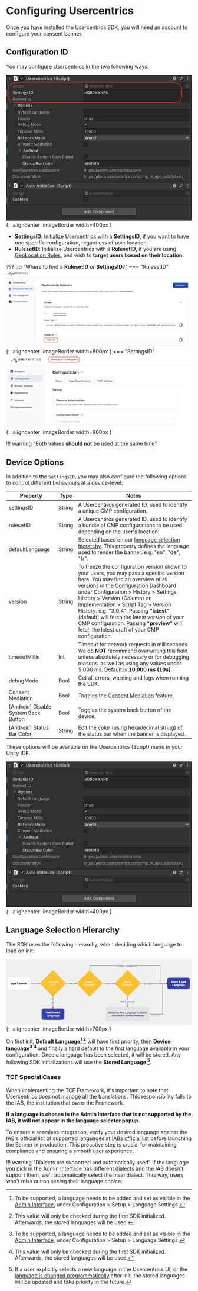 # Configuring Usercentrics

Once you have installed the Usercentrics SDK, you will need [an account](../../index.md#get-an-account) to configure your consent banner.

## Configuration ID
You may configure Usercentrics in the two following ways:

![UnityIDE](../../assets/games/unityConfig.png){: .aligncenter .imageBorder width=400px }

* **SettingsID**: Initialize Usercentrics with a **SettingsID**, if you want to have one specific configuration, regardless of user location.
* **RulesetID**: Initialize Usercentrics with a **RulesetID**, if you are using [GeoLocation Rules](../../config/account-config.md#geolocation-rulesets), and wish to **target users based on their location**.

??? tip "Where to find a **RulesetID** or **SettingsID**?"
    === "RulesetID"
        ![RulsetID](../../assets/apps/ruleset.png){: .aligncenter .imageBorder width=800px } 
    === "SettingsID"
        ![SettingsID](../../assets/apps/settingsID.png){: .aligncenter .imageBorder width=800px }

!!! warning "Both values **should not** be used at the same time"

## Device Options
In addition to the `SettingsID`, you may also configure the following options to control different behaviours at a device-level:

| Property                             | Type   | Notes                                                                                                                                                                                                                                                                                                                                                                                                                                                                                                            |
|--------------------------------------|--------|------------------------------------------------------------------------------------------------------------------------------------------------------------------------------------------------------------------------------------------------------------------------------------------------------------------------------------------------------------------------------------------------------------------------------------------------------------------------------------------------------------------|
| settingsID                           | String | A Usercentrics generated ID, used to identify a unique CMP configuration.                                                                                                                                                                                                                                                                                                                                                                                                                                        |
| rulesetID                            | String | A Usercentircs generated ID, used to identify a bundle of CMP configurations to be used depending on the user's location.                                                                                                                                                                                                                                                                                                                                                                                        |
| defaultLanguage                      | String | Selected based on our [language selection hierarchy](#language-selection-hierarchy). This property defines the language used to render the banner.  e.g. "en", "de", "fr".                                                                                                                                                                                                                                                                                                                                       |
| version                              | String | To freeze the configuration version shown to your users, you may pass a specific version here. You may find an overview of all versions in the [Configuration Dashboard](https://admin.usercentrics.eu) under Configuration > History > Settings History > Version (Column) or Implementation > Script Tag > Version History. e.g. "3.0.4". Passing **"latest"** (default) will fetch the latest version of your CMP configuration. Passing **"preview"** will fetch the latest draft of your CMP configuration. |
| timeoutMillis                        | Int    | Timeout for network requests in milliseconds. We do **NOT** recommend overwriting this field unless absolutely necessary or for debugging reasons, as well as using any values under 5,000 ms. Default is **10,000 ms (10s)**.                                                                                                                                                                                                                                                                                   |
| debugMode                            | Bool   | Get all errors, warning and logs when running the SDK.                                                                                                                                                                                                                                                                                                                                                                                                                                                           |
| Consent Mediation                    | Bool   | Toggles the [Consent Mediation](../features/consent-mediation.md) feature.                                                                                                                                                                                                                                                                                                                                                                                                                                       |
| [Android] Disable System Back Button | Bool   | Toggles the system back button of the device.                                                                                                                                                                                                                                                                                                                                                                                                                                                                    |
| [Android] Status Bar Color           | String | Edit the color (using hexadecimal string) of the status bar when the banner is displayed.                                                                                                                                                                                                                                                                                                                                                                                                                        |

These options will be available on the Usercentrics (Script) menu in your Unity IDE.

![UnityIDE](../../assets/games/unityMenu.png){: .aligncenter .imageBorder width=400px }

## Language Selection Hierarchy
The SDK uses the following hierarchy, when deciding which language to load on init:

![LanguageHierarchy](../../assets/apps/LanguageHierarchy.png){: .aligncenter .imageBorder width=700px }

On first init, **Default Language[^1] [^2]** will have first priority, then **Device language[^1] [^2]** and finally a hard default to the first language available in your configuration. Once a language has been selected, it will be stored. Any following SDK initializations will use the **Stored Language [^3]**.

### TCF Special Cases

When implementing the TCF Framework, it's important to note that Usercentrics does not manage all the translations.
This responsibility falls to the IAB, the institution that owns the Framework.

**If a language is chosen in the Admin Interface that is not supported by the IAB, it will not appear in the language selector popup.**

To ensure a seamless integration, verify your desired language against the IAB's official list of supported languages
at [IABs official list](https://register.consensu.org/Translation) before launching the Banner in production. This proactive step is crucial for maintaining compliance and ensuring
a smooth user experience.

!!! warning "Dialects are supported and automatically used"
    If the language you pick in the Admin Interface has different dialects and the IAB doesn't support them, we'll automatically select the main dialect. This way, users won't miss out on seeing their language choice.


[^1]: To be supported, a language needs to be added and set as visible in the [Admin Interface](https://admin.usercentrics.eu), under Configuration > Setup > Language Settings.
[^2]: This value will only be checked during the first SDK initialized. Afterwards, the stored languages will be used.
[^3]: If a user explicitly selects a new language in the Usercentrics UI, or the [language is changed programmatically](../api/core-api.md#changelanguage) after init, the stored languages will be updated and take priority in the future.






